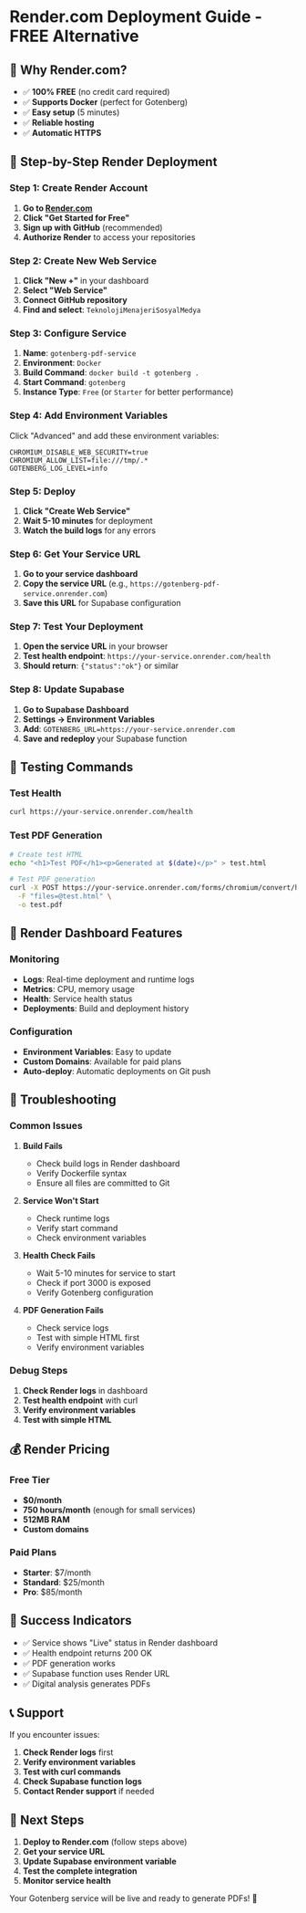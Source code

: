 # Render.com Deployment Guide - FREE Alternative

## 🎯 Why Render.com?
- ✅ **100% FREE** (no credit card required)
- ✅ **Supports Docker** (perfect for Gotenberg)
- ✅ **Easy setup** (5 minutes)
- ✅ **Reliable hosting**
- ✅ **Automatic HTTPS**

## 🚀 Step-by-Step Render Deployment

### Step 1: Create Render Account
1. **Go to [Render.com](https://render.com)**
2. **Click "Get Started for Free"**
3. **Sign up with GitHub** (recommended)
4. **Authorize Render** to access your repositories

### Step 2: Create New Web Service
1. **Click "New +"** in your dashboard
2. **Select "Web Service"**
3. **Connect GitHub repository**
4. **Find and select**: `TeknolojiMenajeriSosyalMedya`

### Step 3: Configure Service
1. **Name**: `gotenberg-pdf-service`
2. **Environment**: `Docker`
3. **Build Command**: `docker build -t gotenberg .`
4. **Start Command**: `gotenberg`
5. **Instance Type**: `Free` (or `Starter` for better performance)

### Step 4: Add Environment Variables
Click "Advanced" and add these environment variables:
```
CHROMIUM_DISABLE_WEB_SECURITY=true
CHROMIUM_ALLOW_LIST=file:///tmp/.*
GOTENBERG_LOG_LEVEL=info
```

### Step 5: Deploy
1. **Click "Create Web Service"**
2. **Wait 5-10 minutes** for deployment
3. **Watch the build logs** for any errors

### Step 6: Get Your Service URL
1. **Go to your service dashboard**
2. **Copy the service URL** (e.g., `https://gotenberg-pdf-service.onrender.com`)
3. **Save this URL** for Supabase configuration

### Step 7: Test Your Deployment
1. **Open the service URL** in your browser
2. **Test health endpoint**: `https://your-service.onrender.com/health`
3. **Should return**: `{"status":"ok"}` or similar

### Step 8: Update Supabase
1. **Go to Supabase Dashboard**
2. **Settings → Environment Variables**
3. **Add**: `GOTENBERG_URL=https://your-service.onrender.com`
4. **Save and redeploy** your Supabase function

## 🧪 Testing Commands

### Test Health
```bash
curl https://your-service.onrender.com/health
```

### Test PDF Generation
```bash
# Create test HTML
echo "<h1>Test PDF</h1><p>Generated at $(date)</p>" > test.html

# Test PDF generation
curl -X POST https://your-service.onrender.com/forms/chromium/convert/html \
  -F "files=@test.html" \
  -o test.pdf
```

## 🔧 Render Dashboard Features

### Monitoring
- **Logs**: Real-time deployment and runtime logs
- **Metrics**: CPU, memory usage
- **Health**: Service health status
- **Deployments**: Build and deployment history

### Configuration
- **Environment Variables**: Easy to update
- **Custom Domains**: Available for paid plans
- **Auto-deploy**: Automatic deployments on Git push

## 🚨 Troubleshooting

### Common Issues

1. **Build Fails**
   - Check build logs in Render dashboard
   - Verify Dockerfile syntax
   - Ensure all files are committed to Git

2. **Service Won't Start**
   - Check runtime logs
   - Verify start command
   - Check environment variables

3. **Health Check Fails**
   - Wait 5-10 minutes for service to start
   - Check if port 3000 is exposed
   - Verify Gotenberg configuration

4. **PDF Generation Fails**
   - Check service logs
   - Test with simple HTML first
   - Verify environment variables

### Debug Steps
1. **Check Render logs** in dashboard
2. **Test health endpoint** with curl
3. **Verify environment variables**
4. **Test with simple HTML**

## 💰 Render Pricing

### Free Tier
- **$0/month**
- **750 hours/month** (enough for small services)
- **512MB RAM**
- **Custom domains**

### Paid Plans
- **Starter**: $7/month
- **Standard**: $25/month
- **Pro**: $85/month

## 🎯 Success Indicators

- ✅ Service shows "Live" status in Render dashboard
- ✅ Health endpoint returns 200 OK
- ✅ PDF generation works
- ✅ Supabase function uses Render URL
- ✅ Digital analysis generates PDFs

## 📞 Support

If you encounter issues:
1. **Check Render logs** first
2. **Verify environment variables**
3. **Test with curl commands**
4. **Check Supabase function logs**
5. **Contact Render support** if needed

## 🚀 Next Steps

1. **Deploy to Render.com** (follow steps above)
2. **Get your service URL**
3. **Update Supabase environment variable**
4. **Test the complete integration**
5. **Monitor service health**

Your Gotenberg service will be live and ready to generate PDFs! 🎉

